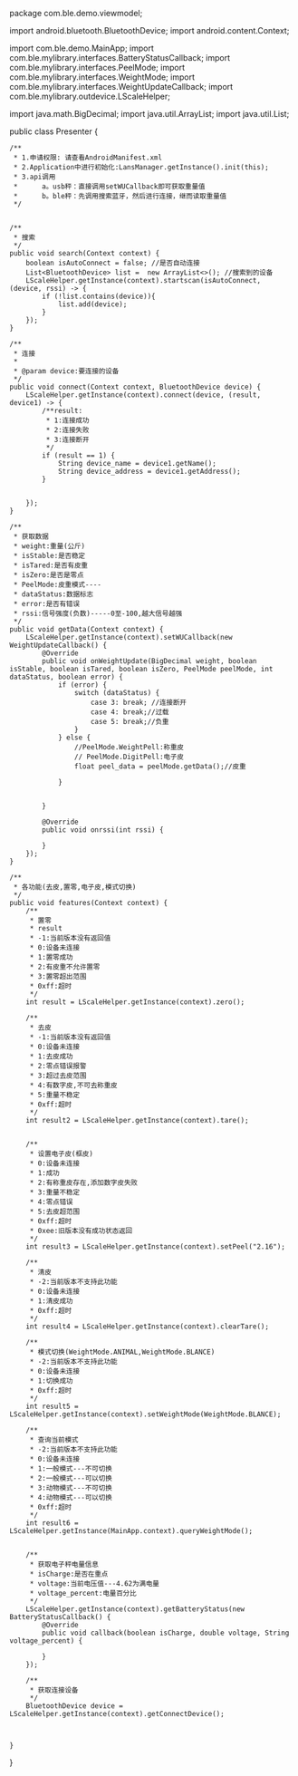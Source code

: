 package com.ble.demo.viewmodel;

import android.bluetooth.BluetoothDevice;
import android.content.Context;

import com.ble.demo.MainApp;
import com.ble.mylibrary.interfaces.BatteryStatusCallback;
import com.ble.mylibrary.interfaces.PeelMode;
import com.ble.mylibrary.interfaces.WeightMode;
import com.ble.mylibrary.interfaces.WeightUpdateCallback;
import com.ble.mylibrary.outdevice.LScaleHelper;

import java.math.BigDecimal;
import java.util.ArrayList;
import java.util.List;

public class Presenter {


    /**
     * 1.申请权限: 请查看AndroidManifest.xml
     * 2.Application中进行初始化:LansManager.getInstance().init(this);
     * 3.api调用
     *      a。usb秤：直接调用setWUCallback即可获取重量值
     *      b。ble秤：先调用搜索蓝牙，然后进行连接，继而读取重量值
     */
    

    /**
     * 搜索
     */
    public void search(Context context) {
        boolean isAutoConnect = false; //是否自动连接
        List<BluetoothDevice> list =  new ArrayList<>(); //搜索到的设备
        LScaleHelper.getInstance(context).startscan(isAutoConnect, (device, rssi) -> {
            if (!list.contains(device)){
                list.add(device);
            }
        });
    }

    /**
     * 连接
     *
     * @param device:要连接的设备
     */
    public void connect(Context context, BluetoothDevice device) {
        LScaleHelper.getInstance(context).connect(device, (result, device1) -> {
            /**result:
             * 1:连接成功
             * 2:连接失败
             * 3:连接断开
             */
            if (result == 1) {
                String device_name = device1.getName();
                String device_address = device1.getAddress();
            }


        });
    }

    /**
     * 获取数据
     * weight:重量(公斤)
     * isStable:是否稳定
     * isTared:是否有皮重
     * isZero:是否是零点
     * PeelMode:皮重模式----
     * dataStatus:数据标志
     * error:是否有错误
     * rssi:信号强度(负数)-----0至-100,越大信号越强
     */
    public void getData(Context context) {
        LScaleHelper.getInstance(context).setWUCallback(new WeightUpdateCallback() {
            @Override
            public void onWeightUpdate(BigDecimal weight, boolean isStable, boolean isTared, boolean isZero, PeelMode peelMode, int dataStatus, boolean error) {
                if (error) {
                    switch (dataStatus) {
                        case 3: break; //连接断开
                        case 4: break;//过载
                        case 5: break;//负重
                    }
                } else {
                    //PeelMode.WeightPell:称重皮
                    // PeelMode.DigitPell:电子皮
                    float peel_data = peelMode.getData();//皮重

                }


            }

            @Override
            public void onrssi(int rssi) {

            }
        });
    }

    /**
     * 各功能(去皮,置零,电子皮,模式切换)
     */
    public void features(Context context) {
        /**
         * 置零
         * result
         * -1:当前版本没有返回值
         * 0:设备未连接
         * 1:置零成功
         * 2:有皮重不允许置零
         * 3:置零超出范围
         * 0xff:超时
         */
        int result = LScaleHelper.getInstance(context).zero();

        /**
         * 去皮
         * -1:当前版本没有返回值
         * 0:设备未连接
         * 1:去皮成功
         * 2:零点错误报警
         * 3:超过去皮范围
         * 4:有数字皮,不可去称重皮
         * 5:重量不稳定
         * 0xff:超时
         */
        int result2 = LScaleHelper.getInstance(context).tare();


        /**
         * 设置电子皮(框皮)
         * 0:设备未连接
         * 1:成功
         * 2:有称重皮存在,添加数字皮失败
         * 3:重量不稳定
         * 4:零点错误
         * 5:去皮超范围
         * 0xff:超时
         * 0xee:旧版本没有成功状态返回
         */
        int result3 = LScaleHelper.getInstance(context).setPeel("2.16");

        /**
         * 清皮
         * -2:当前版本不支持此功能
         * 0:设备未连接
         * 1:清皮成功
         * 0xff:超时
         */
        int result4 = LScaleHelper.getInstance(context).clearTare();

        /**
         * 模式切换(WeightMode.ANIMAL,WeightMode.BLANCE)
         * -2:当前版本不支持此功能
         * 0:设备未连接
         * 1:切换成功
         * 0xff:超时
         */
        int result5 = LScaleHelper.getInstance(context).setWeightMode(WeightMode.BLANCE);

        /**
         * 查询当前模式
         * -2:当前版本不支持此功能
         * 0:设备未连接
         * 1:一般模式---不可切换
         * 2:一般模式---可以切换
         * 3:动物模式---不可切换
         * 4:动物模式---可以切换
         * 0xff:超时
         */
        int result6 = LScaleHelper.getInstance(MainApp.context).queryWeightMode();


        /**
         * 获取电子秤电量信息
         * isCharge:是否在重点
         * voltage:当前电压值---4.62为满电量
         * voltage_percent:电量百分比
         */
        LScaleHelper.getInstance(context).getBatteryStatus(new BatteryStatusCallback() {
            @Override
            public void callback(boolean isCharge, double voltage, String voltage_percent) {

            }
        });

        /**
         * 获取连接设备
         */
        BluetoothDevice device = LScaleHelper.getInstance(context).getConnectDevice();



    }


}





























